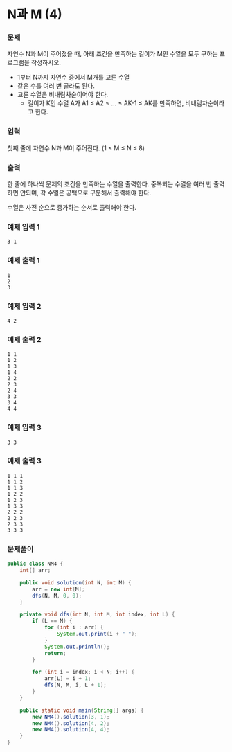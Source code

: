 # N과 M (4)

### 문제

자연수 N과 M이 주어졌을 때, 아래 조건을 만족하는 길이가 M인 수열을 모두 구하는 프로그램을 작성하시오.

- 1부터 N까지 자연수 중에서 M개를 고른 수열
- 같은 수를 여러 번 골라도 된다.
- 고른 수열은 비내림차순이어야 한다.
  - 길이가 K인 수열 A가 A1 ≤ A2 ≤ ... ≤ AK-1 ≤ AK를 만족하면, 비내림차순이라고 한다.

### 입력
첫째 줄에 자연수 N과 M이 주어진다. (1 ≤ M ≤ N ≤ 8)

### 출력
한 줄에 하나씩 문제의 조건을 만족하는 수열을 출력한다. 중복되는 수열을 여러 번 출력하면 안되며, 각 수열은 공백으로 구분해서 출력해야 한다.

수열은 사전 순으로 증가하는 순서로 출력해야 한다.

### 예제 입력 1
```text
3 1
```

### 예제 출력 1
```text
1
2
3
```

### 예제 입력 2
```text
4 2
```

### 예제 출력 2
```text
1 1
1 2
1 3
1 4
2 2
2 3
2 4
3 3
3 4
4 4
```

### 예제 입력 3
```text
3 3
```

### 예제 출력 3
```text
1 1 1
1 1 2
1 1 3
1 2 2
1 2 3
1 3 3
2 2 2
2 2 3
2 3 3
3 3 3
```

### 문제풀이
```java
public class NM4 {
    int[] arr;

    public void solution(int N, int M) {
        arr = new int[M];
        dfs(N, M, 0, 0);
    }

    private void dfs(int N, int M, int index, int L) {
        if (L == M) {
            for (int i : arr) {
                System.out.print(i + " ");
            }
            System.out.println();
            return;
        }

        for (int i = index; i < N; i++) {
            arr[L] = i + 1;
            dfs(N, M, i, L + 1);
        }
    }

    public static void main(String[] args) {
        new NM4().solution(3, 1);
        new NM4().solution(4, 2);
        new NM4().solution(4, 4);
    }
}
```